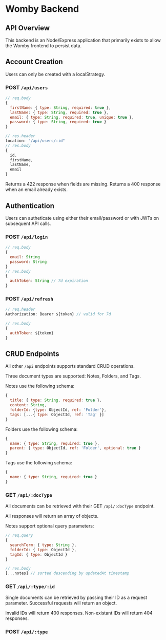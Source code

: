 # Womby Backend

## API Overview

This backend is an Node/Express application that primarily exists to allow the Womby frontend to persist data.

## Account Creation

Users can only be created with a localStrategy.

### POST `/api/users`

```js
// req.body
{
  firstName: { type: String, required: true },
  lastName: { type: String, required: true },
  email: { type: String, required: true, unique: true },
  password: { type: String, required: true }
}

// res.header
location: "/api/users/:id"
// res.body
{
  id,
  firstName,
  lastName,
  email
}
```

Returns a 422 response when fields are missing. Returns a 400 response when an email already exists.

## Authentication

Users can autheticate using either their email/password or with JWTs on subsequent API calls.

### POST `/api/login`

```js
// req.body
{
  email: String
  password: String
}
// res.body
{
  authToken: String // 7d expiration
}
```

### POST `/api/refresh`

```js
// req.header
Authorization: Bearer ${token} // valid for 7d

// res.body
{
  authToken: ${token}
}

```

## CRUD Endpoints

All other `/api` endpoints supports standard CRUD operations.

Three document types are supported: Notes, Folders, and Tags.

Notes use the following schema:

```js
{
  title: { type: String, required: true },
  content: String,
  folderId: {type: ObjectId, ref: 'Folder'},
  tags: [...{ type: ObjectId, ref: 'Tag' }]
}
```

Folders use the following schema:

```js
{
  name: { type: String, required: true },
  parent: { type: ObjectId, ref: 'Folder', optional: true }
}
```

Tags use the following schema:

```js
{
  name: { type: String, required: true }
}
```

### GET `/api/:docType`

All documents can be retrieved with their GET `/api/:docType` endpoint.

All responses will return an array of objects.

Notes support optional query parameters:

```js
// req.query
{
  searchTerm: { type: String },
  folderId: { type: ObjectId },
  tagId: { type: ObjectId }
}

// res.body
[...notes] // sorted descending by updatedAt timestamp
```

### GET `/api/:type/:id`

Single documents can be retrieved by passing their ID as a request parameter. Successful requests will return an object.

Invalid IDs will return 400 responses. Non-existant IDs will return 404 responses.

### POST `/api/:type`

